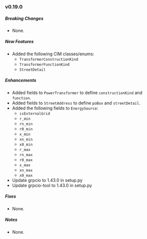 ### v0.19.0

##### Breaking Changes

* None.

##### New Features

* Added the following CIM classes/enums:
    * `TransformerConstructionKind`
    * `TransformerFunctionKind`
    * `StreetDetail`

##### Enhancements

* Added fields to `PowerTransformer` to define `constructionKind` and `function`.
* Added fields to `StreetAddress` to define `poBox` and `streetDetail`.
* Added the following fields to `EnergySource`:
    * `isExternalGrid`
    * `r_min`
    * `rn_min`
    * `r0_min`
    * `x_min`
    * `xn_min`
    * `x0_min`
    * `r_max`
    * `rn_max`
    * `r0_max`
    * `x_max`
    * `xn_max`
    * `x0_max`
* Update grpcio to 1.43.0 in setup.py
* Update grpcio-tool to 1.43.0 in setup.py

##### Fixes

* None.

##### Notes

* None.
